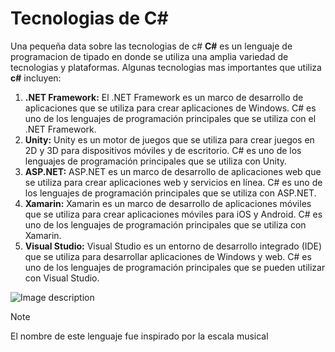 # Tecnologias de C#
Una pequeña data sobre las tecnologias de c#
**C#** es un lenguaje de programacion de tipado en donde se utiliza una amplia variedad de tecnologias y plataformas. Algunas tecnologias mas importantes que utiliza **c#** incluyen:
1. **.NET Framework:** El .NET Framework es un marco de desarrollo de aplicaciones que se utiliza para crear aplicaciones de Windows. C# es uno de los lenguajes de programación principales que se utiliza con el .NET Framework.
2. **Unity:** Unity es un motor de juegos que se utiliza para crear juegos en 2D y 3D para dispositivos móviles y de escritorio. C# es uno de los lenguajes de programación principales que se utiliza con Unity.
3. **ASP.NET:** ASP.NET es un marco de desarrollo de aplicaciones web que se utiliza para crear aplicaciones web y servicios en línea. C# es uno de los lenguajes de programación principales que se utiliza con ASP.NET.
4. **Xamarin:** Xamarin es un marco de desarrollo de aplicaciones móviles que se utiliza para crear aplicaciones móviles para iOS y Android. C# es uno de los lenguajes de programación principales que se utiliza con Xamarin.
5. **Visual Studio:** Visual Studio es un entorno de desarrollo integrado (IDE) que se utiliza para desarrollar aplicaciones de Windows y web. C# es uno de los lenguajes de programación principales que se pueden utilizar con Visual Studio.

![Image description](https://dev-to-uploads.s3.amazonaws.com/uploads/articles/9ycw71ccmd40zrp2qy6s.jpg)
> [!NOTE]
> El nombre de este lenguaje fue inspirado por la escala musical

